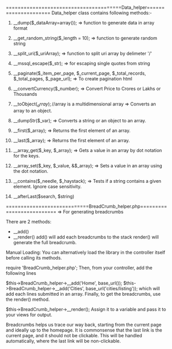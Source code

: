 =======================================Data_helper=====================
Data_helper class contains following methods:-

1. __dump($_dataArray=array());
=>  function to generate data in array format	

2. __get_random_string($_length = 10);
=> function to generate random string

3. __split_uri($_uriArray);
=>  function to split uri array by delimeter '/'

4. __mssql_escape($_str);
=> for escaping single quotes from string

5. __paginate($_item_per_page, $_current_page, $_total_records, $_total_pages, $_page_url);
=> To create pagination html  

6. __convertCurrency($_number);
=> Convert Price to Crores or Lakhs or Thousands

7. __toObject($_array); //$array is a multidimensional array
=> Converts an array to an object.

8. __dumpStr($_var);
=> Converts a string or an object to an array.

9. __first($_array);
=> Returns the first element of an array.

10. __last($_array);
=> Returns the first element of an array.

11. __array_get($_key, $_array);
=>  Gets a value in an array by dot notation for the keys.

12. __array_set($_key, $_value, &$_array);
=> Sets a value in an array using the dot notation.

13. __contains($_needle, $_haystack);
=> Tests if a string contains a given element. Ignore case sensitivity.

14. __afterLast($search, $string)

============================BreadCrumb_helper.php==========================
=> For generating breadcrumbs

There are 2 methods:

* __add()
* __render()
add() will add each breadcrumbs to the stack render() will generate the full breadcrumb.

Manual Loading: You can alternatively load the library in the controller itself before calling its methods.

require 'BreadCrumb_helper.php';
Then, from your controller, add the following lines

$this->BreadCrumb_helper->__add('Home', base_url());
$this->BreadCrumb_helper->__add('Cities', base_url('cities/listing'));
which will add each lines submitted in an array. Finally, to get the breadcrumbs, use the render() method.

$this->BreadCrumb_helper->__render();
Assign it to a variable and pass it to your views for output.

Breadcrumbs helps us trace our way back, starting from the current page and ideally up to the homepage. It is commonsense that the last link is the current page, and it should not be clickable. This will be handled automatically, where the last link will be non-clickable.